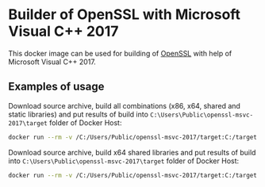 # Builder of OpenSSL with Microsoft Visual C++ 2017

This docker image can be used for building of [OpenSSL](https://www.openssl.org/) with help of Microsoft Visual C++ 2017.

## Examples of usage

Download source archive, build all combinations (x86, x64, shared and static libraries) and put results of build into 
`C:\Users\Public\openssl-msvc-2017\target` folder of Docker Host:  

```bash
docker run --rm -v /C:/Users/Public/openssl-msvc-2017/target:C:/target abrarov/openssl-msvc-2017
```

Download source archive, build x64 shared libraries and put results of build into `C:\Users\Public\openssl-msvc-2017\target` 
folder of Docker Host:
 
```bash
docker run --rm -v /C:/Users/Public/openssl-msvc-2017/target:C:/target -e OPENSSL_ADDRESS_MODEL=64 -e OPENSSL_LINKAGE=shared abrarov/openssl-msvc-2017
```
